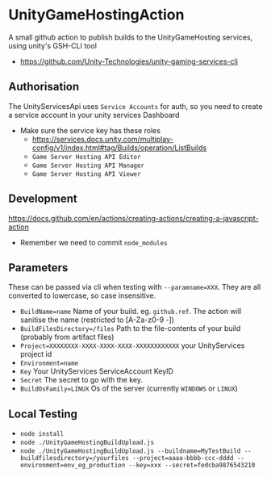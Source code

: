UnityGameHostingAction
================
A small github action to publish builds to the UnityGameHosting services, 
using unity's GSH-CLI tool
- https://github.com/Unity-Technologies/unity-gaming-services-cli 


Authorisation
-------------
The UnityServicesApi uses `Service Accounts` for auth, so you need to create a service account in your unity services Dashboard
- Make sure the service key has these roles
	- https://services.docs.unity.com/multiplay-config/v1/index.html#tag/Builds/operation/ListBuilds
	- `Game Server Hosting API Editor`
	- `Game Server Hosting API Manager`
	- `Game Server Hosting API Viewer`


Development
---------------
https://docs.github.com/en/actions/creating-actions/creating-a-javascript-action
- Remember we need to commit `node_modules`

Parameters
------------------
These can be passed via cli when testing with `--paramname=XXX`.
They are all converted to lowercase, so case insensitive.
- `BuildName=name` Name of your build. eg. `github.ref`. The action will sanitise the name (restricted to [A-Za-z0-9 -])
- `BuildFilesDirectory=/files` Path to the file-contents of your build (probably from artifact files)
- `Project=XXXXXXXX-XXXX-XXXX-XXXX-XXXXXXXXXXXX` your UnityServices project id
- `Environment=name` 
- `Key` Your UnityServices ServiceAccount KeyID
- `Secret` The secret to go with the key.
- `BuildOsFamily=LINUX` Os of the server (currently `WINDOWS` or `LINUX`)

Local Testing
-----------------
- `node install`
- `node ./UnityGameHostingBuildUpload.js`
- `node ./UnityGameHostingBuildUpload.js --buildname=MyTestBuild --buildfilesdirectory=/yourfiles --project=aaaa-bbbb-ccc-dddd --environment=env_eg_production --key=xxx --secret=fedcba9876543210`

